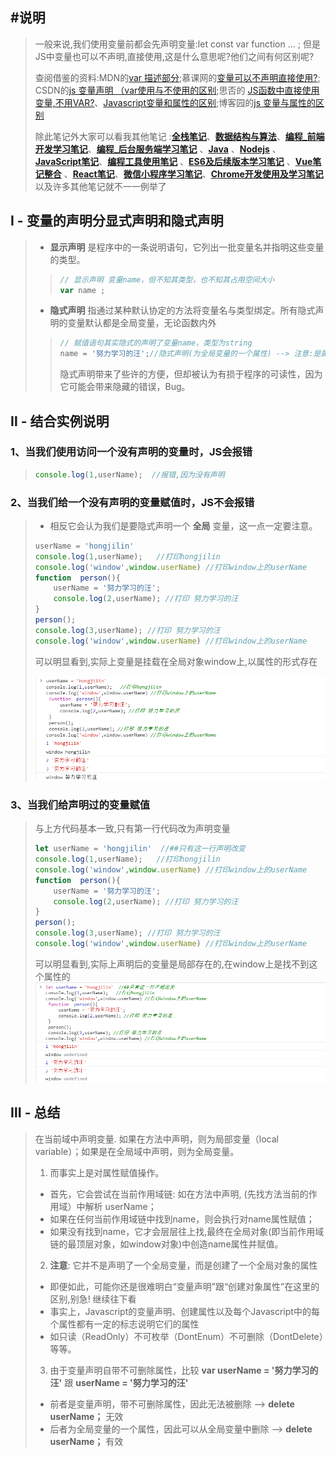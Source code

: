 ## #说明

>一般来说,我们使用变量前都会先声明变量:let const var function ... ; 但是JS中变量也可以不声明,直接使用,这是什么意思呢?他们之间有何区别呢?
>
>查阅借鉴的资料:MDN的[var 描述部分](https://developer.mozilla.org/zh-CN/docs/Web/JavaScript/Reference/Statements/var);慕课网的[变量可以不声明直接使用?](https://www.imooc.com/qadetail/78057); CSDN的[js 变量声明 （var使用与不使用的区别](https://blog.csdn.net/muzidigbig/article/details/81075545);思否的 [JS函数中直接使用变量,不用VAR?](https://segmentfault.com/q/1010000007048076)、[Javascript变量和属性的区别](https://blog.csdn.net/veranal/article/details/50594615);博客园的[js 变量与属性的区别](https://www.cnblogs.com/web-fusheng/p/6745083.html)
>
>除此笔记外大家可以看我其他笔记 :**[全栈笔记](https://gitee.com/hongjilin/hongs-study-notes/tree/master)**、**[数据结构与算法](https://gitee.com/hongjilin/hongs-study-notes/tree/master/编程_算法及课程基础学习笔记/数据结构与算法)**、**[编程_前端开发学习笔记](https://gitee.com/hongjilin/hongs-study-notes/tree/master/编程_前端开发学习笔记)**、**[编程_后台服务端学习笔记](https://gitee.com/hongjilin/hongs-study-notes/tree/master/编程_后台服务端学习笔记)** 、**[Java](https://gitee.com/hongjilin/hongs-study-notes/tree/master/编程_后台服务端学习笔记/Java)** 、**[Nodejs](https://gitee.com/hongjilin/hongs-study-notes/tree/master/编程_后台服务端学习笔记/Nodejs)** 、**[JavaScript笔记](https://gitee.com/hongjilin/hongs-study-notes/tree/master/编程_前端开发学习笔记/HTML+CSS+JS基础笔记/JavaScript笔记)**、**[编程工具使用笔记](https://gitee.com/hongjilin/hongs-study-notes/tree/master/编程_前端开发学习笔记/A_前端工具使用笔记)** 、**[ES6及后续版本学习笔记](https://gitee.com/hongjilin/hongs-study-notes/tree/master/编程_前端开发学习笔记/ES6及后续版本学习笔记)** 、**[Vue笔记整合](https://gitee.com/hongjilin/hongs-study-notes/tree/master/编程_前端开发学习笔记/Vue笔记整合)** 、**[React笔记](https://gitee.com/hongjilin/hongs-study-notes/tree/master/编程_前端开发学习笔记/React笔记)**、**[微信小程序学习笔记](https://gitee.com/hongjilin/hongs-study-notes/tree/master/编程_前端开发学习笔记/微信小程序学习笔记)**、**[Chrome开发使用及学习笔记](https://gitee.com/hongjilin/hongs-study-notes/tree/master/编程_前端开发学习笔记/Chrome开发使用及学习笔记)** 以及许多其他笔记就不一一例举了



## Ⅰ - 变量的声明分显式声明和隐式声明

>* **显示声明** 是程序中的一条说明语句，它列出一批变量名并指明这些变量的类型。
>
>  >```js
>  >// 显示声明 变量name，但不知其类型，也不知其占用空间大小
>  >var name ;
>  >```
>
>* **隐式声明** 指通过某种默认协定的方法将变量名与类型绑定。所有隐式声明的变量默认都是全局变量，无论函数内外
>
>  >```js
>  >// 赋值语句其实隐式的声明了变量name，类型为string
>  >name = '努力学习的汪';//隐式声明(为全局变量的一个属性) --> 注意:是属性
>  >```
>  >
>  >隐式声明带来了些许的方便，但却被认为有损于程序的可读性，因为它可能会带来隐藏的错误，Bug。

## Ⅱ - 结合实例说明

### 1、当我们使用访问一个没有声明的变量时，JS会报错

>```js
>console.log(1,userName);  //报错,因为没有声明
>```

### 2、当我们给一个没有声明的变量赋值时，JS不会报错

>* 相反它会认为我们是要隐式声明一个 **全局** 变量，这一点一定要注意。
>
>```js
>userName = 'hongjilin'
>console.log(1,userName);   //打印hongjilin
>console.log('window',window.userName) //打印window上的userName
> function  person(){
>     userName = '努力学习的汪';
>     console.log(2,userName); //打印 努力学习的汪
> }
> person();
> console.log(3,userName); //打印 努力学习的汪
>console.log('window',window.userName) //打印window上的userName
>```
>
>可以明显看到,实际上变量是挂载在全局对象window上,以属性的形式存在
>
>![image-20210918135428949](JavaScript笔记中的图片/image-20210918135428949.png) 

### 3、当我们给声明过的变量赋值

>与上方代码基本一致,只有第一行代码改为声明变量
>
>```js
>let userName = 'hongjilin'  //##只有这一行声明改变
>console.log(1,userName);   //打印hongjilin
>console.log('window',window.userName) //打印window上的userName
> function  person(){
>     userName = '努力学习的汪';
>     console.log(2,userName); //打印 努力学习的汪
> }
> person();
> console.log(3,userName); //打印 努力学习的汪
>console.log('window',window.userName) //打印window上的userName
>```
>
>可以明显看到,实际上声明后的变量是局部存在的,在window上是找不到这个属性的![image-20210918135820760](JavaScript笔记中的图片/image-20210918135820760.png) 

## Ⅲ - 总结

>在当前域中声明变量. 如果在方法中声明，则为局部变量（local variable）；如果是在全局域中声明，则为全局变量。
>
>1. 而事实上是对属性赋值操作。
>   * 首先，它会尝试在当前作用域链: 如在方法中声明, (先找方法当前的作用域）中解析 userName；
>   *  如果在任何当前作用域链中找到name，则会执行对name属性赋值； 
>   * 如果没有找到name，它才会层层往上找,最终在全局对象(即当前作用域链的最顶层对象，如window对象)中创造name属性并赋值。
>2. **注意**: 它并不是声明了一个全局变量，而是创建了一个全局对象的属性
>   - 即便如此，可能你还是很难明白“变量声明”跟“创建对象属性”在这里的区别,别急! 继续往下看
>   - 事实上，Javascript的变量声明、创建属性以及每个Javascript中的每个属性都有一定的标志说明它们的属性
>   - 如只读（ReadOnly）不可枚举（DontEnum）不可删除（DontDelete）等等。
>3.  由于变量声明自带不可删除属性，比较 **var userName = '努力学习的汪'** 跟 **userName = '努力学习的汪'**
>   - 前者是变量声明，带不可删除属性，因此无法被删除 -->  **delete userName；** 无效
>   - 后者为全局变量的一个属性，因此可以从全局变量中删除  -->  **delete userName；** 有效